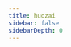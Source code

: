 ```yaml
---
title: huozai
sidebar: false
sidebarDepth: 0
---
```



<ClientOnly>
<huozai></huozai>
</ClientOnly>
